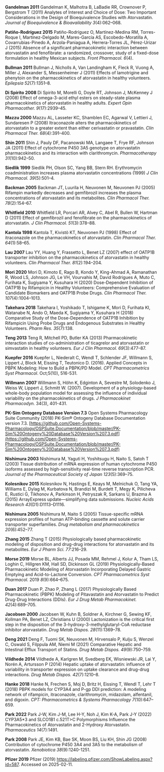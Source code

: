 **Gandelman 2011** Gandelman K, Malhotra B, LaBadie RR, Crownover P, Bergstrom T (2011) Analytes of Interest and Choice of Dose: Two Important Considerations in the Design of Bioequivalence Studies with Atorvastatin. *Journal of Bioequivalence & Bioavailability* *3*(4):062–068.

**Patiño-Rodríguez 2015** Patiño-Rodríguez O, Martínez-Medina RM, Torres-Roque I, Martínez-Delgado M, Mares-García AS, Escobedo-Moratilla A, Covarrubias-Pinedo A, Arzola-Paniagua A, Herrera-Torres JL, Pérez-Urizar J (2015) Absence of a significant pharmacokinetic interaction between atorvastatin and fenofibrate: a randomized, crossover, study of a fixed-dose formulation in healthy Mexican subjects. *Front Pharmacol.* *6*(4).

**Bullman 2011** Bullman J, Nicholls A, Van Landingham K, Fleck R, Vuong A, Miller J, Alexander S, Messenheimer J (2011) Effects of lamotrigine and phenytoin on the pharmacokinetics of atorvastatin in healthy volunteers. *Epilepsia*  *52*(7):1351–8.

**Di Spirito 2008** Di Spirito M, Morelli G, Doyle RT, Johnson J, McKenney J (2008) Effect of omega-3-acid ethyl esters on steady-state plasma pharmacokinetics of atorvastatin in healthy adults. *Expert Opin Pharmacother.* *9*(17):2939–45.

**Mazzu 2000** Mazzu AL, Lasseter KC, Shamblen EC, Agarwal V, Lettieri J, Sundaresen P (2008) Itraconazole alters the pharmacokinetics of atorvastatin to a greater extent than either cerivastatin or pravastatin. *Clin Pharmacol Ther.* *68*(4):391–400.

**Shin 2011** Shin J, Pauly DF, Pacanowski MA, Langaee T, Frye RF, Johnson JA (2011) Effect of cytochrome P450 3A5 genotype on atorvastatin pharmacokinetics and its interaction with clarithromycin. *Pharmacotherapy* *31*(10):942–50.

**Siedlik 1999** Siedlik PH, Olson SC, Yang BB, Stern RH. Erythromycin coadministration increases plasma atorvastatin concentrations (1999) *J Clin Pharmacol.* *39*(5):501–4.

**Backman 2005** Backman JT, Luurila H, Neuvonen M, Neuvonen PJ (2005) Rifampin markedly decreases and gemfibrozil increases the plasma concentrations of atorvastatin and its metabolites. *Clin Pharmacol Ther.* *78*(2):154–67.

**Whitfield 2010** Whitfield LR, Porcari AR, Alvey C, Abel R, Bullen W, Hartman D (2011) Effect of gemfibrozil and fenofibrate on the pharmacokinetics of atorvastatin. *J Clin Pharmacol.* *51*(3):378–88.

**Kantola 1998** Kantola T, Kivistö KT, Neuvonen PJ (1998) Effect of itraconazole on the pharmacokinetics of atorvastatin. *Clin Pharmacol Ther.* *64*(1):58–65.

**Lau 2007** Lau YY, Huang Y, Frassetto L, Benet LZ (2007) effect of OATP1B transporter inhibition on the pharmacokinetics of atorvastatin in healthy volunteers. *Clin Pharmacol Ther.* *81*(2):194–204.

**Mori 2020** Mori D, Kimoto E, Rago B, Kondo Y, King-Ahmad A, Ramanathan R, Wood LS, Johnson JG, Le VH, Vourvahis M, David Rodrigues A, Muto C, Furihata K, Sugiyama Y, Kusuhara H (2020) Dose-Dependent Inhibition of OATP1B by Rifampicin in Healthy Volunteers: Comprehensive Evaluation of Candidate Biomarkers and OATP1B Probe Drugs. *Clin Pharmacol Ther.* *107*(4):1004–1013.

**Takehara 2018** Takehara I, Yoshikado T, Ishigame K, Mori D, Furihata KI, Watanabe N, Ando O, Maeda K, Sugiyama Y, Kusuhara H (2018) Comparative Study of the Dose-Dependence of OATP1B Inhibition by Rifampicin Using Probe Drugs and Endogenous Substrates in Healthy Volunteers. *Pharm Res.* *35*(7):138.

**Teng 2013** Teng R, Mitchell PD, Butler KA (2013) Pharmacokinetic interaction studies of co-administration of ticagrelor and atorvastatin or simvastatin in healthy volunteers. *Eur J Clin Pharmacol.* *69*(3):477–87.

**Kuepfer 2016** Kuepfer L, Niederalt C, Wendl T, Schlender JF, Willmann S, Lippert J, Block M, Eissing T, Teutonico D. (2016). Applied Concepts in PBPK Modeling: How to Build a PBPK/PD Model. *CPT Pharmacometrics Syst Pharmacol*. Oct;5(10), 516-531.

**Willmann 2007** Willmann S, Höhn K, Edginton A, Sevestre M, Solodenko J, Weiss W, Lippert J, Schmitt W. (2007). Development of a physiology-based whole-body population model for assessing the influence of individual variability on the pharmacokinetics of drugs. *J Pharmacokinet Pharmacodyn.* 34(3), 401-431.

**PK-Sim Ontogeny Database Version 7.3** Open Systems Pharmacology Suite Community (2018) PK-Sim® Ontogeny Database Documentation version 7.3. [https://github.com/Open-Systems-Pharmacology/OSPSuite.Documentation/blob/master/PK-Sim%20Ontogeny%20Database%20Version%207.3.pdf](https://github.com/Open-Systems-Pharmacology/OSPSuite.Documentation/blob/master/PK-Sim%20Ontogeny%20Database%20Version%207.3.pdf)

**Nishimura 2003** Nishimura M, Yaguti H, Yoshitsugu H, Naito S, Satoh T (2003) Tissue distribution of mRNA expression of human cytochrome P450 isoforms assessed by high-sensitivity real-time reverse transcription PCR. *Journal of the Pharmaceutical Society of Japan* *123*(5):369–75.

**Kolesnikov 2015** Kolesnikov N, Hastings E, Keays M, Melnichuk O, Tang YA, Williams E, Dylag M, Kurbatova N, Brandizi M, Burdett T, Megy K, Pilicheva E, Rustici G, Tikhonov A, Parkinson H, Petryszak R, Sarkans U, Brazma A (2015) ArrayExpress update—simplifying data submissions. *Nucleic Acids Research* *43*(D1):D1113–D1116.

**Nishimura 2005** Nishimura M, Naito S (2005) Tissue-specific mRNA expression profiles of human ATP-binding cassette and solute carrier transporter superfamilies. *Drug metabolism and pharmacokinetics* *20*(6):452–77.

**Zhang 2015** Zhang T (2015) Physiologically based pharmacokinetic modeling of disposition and drug-drug interactions for atorvastatin and its metabolites. *Eur J Pharm Sci.* *77*:216–29.

**Morse 2019** Morse BL, Alberts JJ, Posada MM, Rehmel J, Kolur A, Tham LS, Loghin C, Hillgren KM, Hall SD, Dickinson GL (2019) Physiologically-Based Pharmacokinetic Modeling of Atorvastatin Incorporating Delayed Gastric Emptying and Acid-to-Lactone Conversion. *CPT Pharmacometrics Syst Pharmacol.* 2019 *8*(9):664–675.

**Duan 2017** Duan P, Zhao P, Zhang L (2017) Physiologically Based Pharmacokinetic (PBPK) Modeling of Pitavastatin and Atorvastatin to Predict Drug-Drug Interactions (DDIs). *Eur J Drug Metab Pharmacokinet.* *42*(4):689–705.

**Jacobsen 2000** Jacobsen W, Kuhn B, Soldner A, Kirchner G, Sewing KF, Kollman PA, Benet LZ, Christians U (2000) Lactonization is the critical first step in the disposition of the 3-hydroxy-3-methylglutaryl-CoA reductase inhibitor atorvastatin. *Drug Metab Dispos.* *28*(11):1369–78.

**Deng 2021** Deng F, Tuomi SK, Neuvonen M, Hirvensalo P, Kulju S, Wenzel C, Oswald S, Filppula AM, Niemi M (2021) Comparative Hepatic and Intestinal Efflux Transport of Statins. *Drug Metab Dispos.* *49*(9):750–759.

**Vildhede 2014** Vildhede A, Karlgren M, Svedberg EK, Wisniewski JR, Lai Y, Norén A, Artursson P (2014) Hepatic uptake of atorvastatin: influence of variability in transporter expression on uptake clearance and drug-drug interactions. *Drug Metab Dispos.* *42*(7):1210–8.

**Hanke 2018** Hanke N, Frechen S, Moj D, Britz H, Eissing T, Wendl T, Lehr T (2018) PBPK models for CYP3A4 and P-gp DDI prediction: A modeling network of rifampicin, itraconazole, clarithromycin, midazolam, alfentanil, and digoxin. *CPT: Pharmacometrics & Systems Pharmacology* *7*(10):647–659.

**Park 2022** Park J-W, Kim J-M, Lee H-Y, Noh J, Kim K-A, Park J-Y (2022) CYP3A5*3 and SLCO1B1 c.521T>C Polymorphisms Influence the Pharmacokinetics of Atorvastatin and 2-Hydroxy Atorvastatin. *Pharmaceutics* *14*(7):1491.

**Park 2008** Park JE, Kim KB, Bae SK, Moon BS, Liu KH, Shin JG (2008) Contribution of cytochrome P450 3A4 and 3A5 to the metabolism of atorvastatin. *Xenobiotica* *38*(9):1240-1251.

**Pfizer 2019** Pfizer (2019) https://labeling.pfizer.com/ShowLabeling.aspx?id=587. Accessed on 2025-02-11.